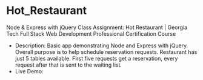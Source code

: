 # Hot_Restaurant
Node &amp; Express with jQuery Class Assignment: Hot Restaurant | Georgia Tech Full Stack Web Development Professional Certification Course

* Description: Basic app demonstrating Node and Express with jQuery. Overall purpose is to help schedule reservation requests. Restaurant has just 5 tables available. First five requests get a reservation, every request after that is sent to the waiting list.
* Live Demo: 



